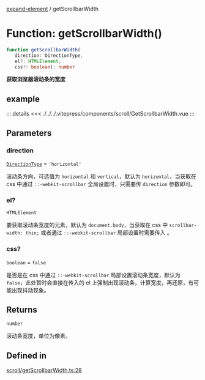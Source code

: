 [expand-element](../globals.md) / getScrollbarWidth

# Function: getScrollbarWidth()

```ts
function getScrollbarWidth(
   direction: DirectionType, 
   el?: HTMLElement, 
   css?: boolean): number
```

**获取浏览器滚动条的宽度**

<Badge type="tip" text="version: v0.0.3+" />

<script setup>
  import GetScrollbarWidth from './../../.vitepress/components/scroll/GetScrollbarWidth.vue'
</script>

## example

<GetScrollbarWidth></GetScrollbarWidth>

::: details
<<< ./../../.vitepress/components/scroll/GetScrollbarWidth.vue
:::

## Parameters

### direction

[`DirectionType`](../type-aliases/DirectionType.md) = `'horizontal'`

滚动条方向，可选值为 `horizontal` 和 `vertical`，默认为 `horizontal`，当获取在 css 中通过 `::-webkit-scrollbar` 全局设置时，只需要传 `direction` 参数即可。

### el?

`HTMLElement`

要获取滚动条宽度的元素，默认为 `document.body`，当获取在 css 中 `scrollbar-width: thin;` 或者通过 `::-webkit-scrollbar` 局部设置时需要传入 。

### css?

`boolean` = `false`

是否是在 css 中通过 `::-webkit-scrollbar` 局部设置滚动条宽度，默认为 `false`，此处暂时会直接在传入的 el 上强制出现滚动条，计算宽度，再还原，有可能出现抖动现象。

## Returns

`number`

滚动条宽度，单位为像素。

## Defined in

[scroll/getScrollbarWidth.ts:28](https://github.com/fxss5201/expand-element/blob/main/lib/scroll/getScrollbarWidth.ts#L28)
